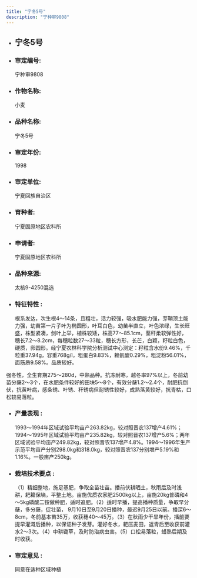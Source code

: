 ```yaml
---
title: "宁冬5号"
description: "宁种审9808"
---
```

* ## 宁冬5号
* ###  审定编号:  
   宁种审9808

*  ### 作物名称:  
   小麦

*   ###  品种名称: 
    宁冬5号

*   ### 审定年份: 
    1998

*   ### 审定单位:  
    宁夏回族自治区

*   ### 育种者:  
    宁夏固原地区农科所

*   ### 申请者:  
    宁夏固原地区农科所

*   ### 品种来源:  
    太核9-4250混选

*   ### 特征特性 : 
    根系发达，次生根4～14条，且粗壮，活力较强，吸水肥能力强，芽鞘顶土能力强，幼苗第一片子叶为椭圆形，叶耳白色，幼苗半直立，叶色浓绿，生长旺盛，株型紧凑，剑叶上举，植株较矮，株高77～85.1cm，茎秆柔软弹性好，穗长7.2～8.2cm，每穗粒数27～33粒，穗长方形，长芒，白颖，籽粒白色，硬质，卵圆形。经宁夏农林科学院分析测试中心测定：籽粒含水份9.46%，千粒重37.94g，容重768g/l，粗蛋白9.83%，赖氨酸0.29%，粗淀粉56.01%，面筋质9.58%。品质较好。
强冬性，全生育期275～280d，中熟品种。抗冻耐寒，越冬率97%以上，冬前幼苗分蘖2～3个，在水肥条件较好的田块5～8个，有效分蘖1.2～2.4个，耐肥抗倒伏，抗黄叶病，感条锈、叶锈、秆锈病但耐锈性较好，成熟落黄较好，抗青枯，口松较易落粒。

*   ### 产量表现 : 
    1993～1994年区域试验平均亩产263.82kg，较对照晋农137增产4.61%；1994～1995年区域试验平均亩产235.82kg，较对照晋农137增产5.6%；两年区域试验平均亩产249.82kg，较对照晋农137增产4.8%。1994～1996年生产示范平均亩产分别298.0kg和318.0kg，较对照晋农137分别增产5.19%和1.16%。一般亩产250kg。

*   ### 栽培技术要点 : 
    （1）精细整地，施足基肥，争取全苗壮苗。播前伏耕晒土，秋雨后及时浅耕，耙耱保墒，平整土地。亩施优质农家肥2500kg以上，亩施20kg普磷和4～5kg磷酸二铵做种肥，适时追肥。（2）适时早播，提高播种质量，争取早分蘖，多分蘖，促壮苗， 9月10日至9月20日播种，最迟9月25日以前。播深6～8cm，冬前基本苗35万，收获穗40～45万。（3）在秋雨少干旱年份，播前要提早灌溉后播种，以保证种子发芽。灌好冬水，耙压麦田，返青后至收获前灌水2～3次。（4）中耕锄草，及时防治病虫害。（5）口松易落粒，蜡熟后期及时收获。

*   ### 审定意见 : 
    同意在适种区域种植
